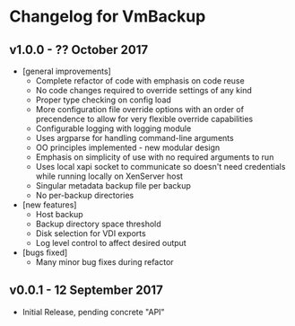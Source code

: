 # Changelog for VmBackup

## v1.0.0 - ?? October 2017
 - [general improvements]
	* Complete refactor of code with emphasis on code reuse
	* No code changes required to override settings of any kind
	* Proper type checking on config load
	* More configuration file override options with an order of
		precendence to allow for very flexible override capabilities
	* Configurable logging with logging module
	* Uses argparse for handling command-line arguments
	* OO principles implemented - new modular design
	* Emphasis on simplicity of use with no required arguments to run
	* Uses local xapi socket to communicate so doesn't need credentials
		while running locally on XenServer host
	* Singular metadata backup file per backup
	* No per-backup directories
 - [new features]
	* Host backup
	* Backup directory space threshold
	* Disk selection for VDI exports
	* Log level control to affect desired output
 - [bugs fixed]
	* Many minor bug fixes during refactor
 

## v0.0.1 - 12 September 2017
 - Initial Release, pending concrete "API"